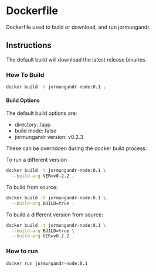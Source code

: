 # Dockerfile

Dockerfile used to build or download, and run jormungandr.

## Instructions

The default build will download the latest release binaries.

### How To Build

```bash
docker build -t jormungandr-node:0.1 .
```

#### Build Options

The default build options are:
- directory: /app
- build mode: false
- jormungandr version: v0.2.3

These can be overridden during the docker build process:

To run a different version
```bash
docker build -t jormungandr-node:0.1 \
  --build-arg VER=v0.2.2 .
```

To build from source:
```bash
docker build -t jormungandr-node:0.1 \
  --build-arg BUILD=true .
```

To build a different version from source:
```bash
docker build -t jormungandr-node:0.1 \
  --build-arg BUILD=true \
  --build-arg VER=v0.2.2 .
```

### How to run

```bash
docker run jormungandr-node:0.1
```
